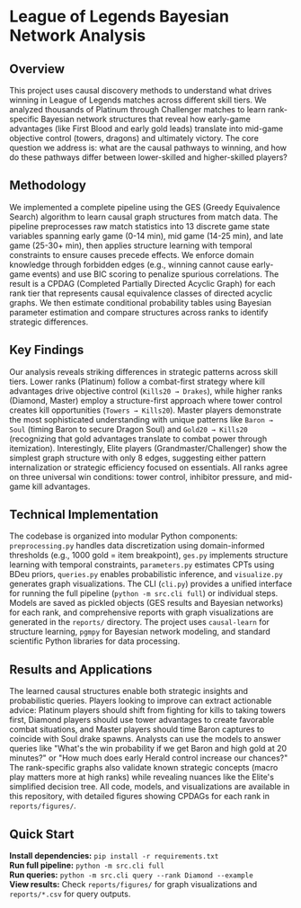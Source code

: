 # League of Legends Bayesian Network Analysis

## Overview

This project uses causal discovery methods to understand what drives winning in League of Legends matches across different skill tiers. We analyzed thousands of Platinum through Challenger matches to learn rank-specific Bayesian network structures that reveal how early-game advantages (like First Blood and early gold leads) translate into mid-game objective control (towers, dragons) and ultimately victory. The core question we address is: what are the causal pathways to winning, and how do these pathways differ between lower-skilled and higher-skilled players?

## Methodology

We implemented a complete pipeline using the GES (Greedy Equivalence Search) algorithm to learn causal graph structures from match data. The pipeline preprocesses raw match statistics into 13 discrete game state variables spanning early game (0-14 min), mid game (14-25 min), and late game (25-30+ min), then applies structure learning with temporal constraints to ensure causes precede effects. We enforce domain knowledge through forbidden edges (e.g., winning cannot cause early-game events) and use BIC scoring to penalize spurious correlations. The result is a CPDAG (Completed Partially Directed Acyclic Graph) for each rank tier that represents causal equivalence classes of directed acyclic graphs. We then estimate conditional probability tables using Bayesian parameter estimation and compare structures across ranks to identify strategic differences.

## Key Findings

Our analysis reveals striking differences in strategic patterns across skill tiers. Lower ranks (Platinum) follow a combat-first strategy where kill advantages drive objective control (`Kills20 → Drakes`), while higher ranks (Diamond, Master) employ a structure-first approach where tower control creates kill opportunities (`Towers → Kills20`). Master players demonstrate the most sophisticated understanding with unique patterns like `Baron → Soul` (timing Baron to secure Dragon Soul) and `Gold20 → Kills20` (recognizing that gold advantages translate to combat power through itemization). Interestingly, Elite players (Grandmaster/Challenger) show the simplest graph structure with only 8 edges, suggesting either pattern internalization or strategic efficiency focused on essentials. All ranks agree on three universal win conditions: tower control, inhibitor pressure, and mid-game kill advantages.

## Technical Implementation

The codebase is organized into modular Python components: `preprocessing.py` handles data discretization using domain-informed thresholds (e.g., 1000 gold = item breakpoint), `ges.py` implements structure learning with temporal constraints, `parameters.py` estimates CPTs using BDeu priors, `queries.py` enables probabilistic inference, and `visualize.py` generates graph visualizations. The CLI (`cli.py`) provides a unified interface for running the full pipeline (`python -m src.cli full`) or individual steps. Models are saved as pickled objects (GES results and Bayesian networks) for each rank, and comprehensive reports with graph visualizations are generated in the `reports/` directory. The project uses `causal-learn` for structure learning, `pgmpy` for Bayesian network modeling, and standard scientific Python libraries for data processing.

## Results and Applications

The learned causal structures enable both strategic insights and probabilistic queries. Players looking to improve can extract actionable advice: Platinum players should shift from fighting for kills to taking towers first, Diamond players should use tower advantages to create favorable combat situations, and Master players should time Baron captures to coincide with Soul drake spawns. Analysts can use the models to answer queries like "What's the win probability if we get Baron and high gold at 20 minutes?" or "How much does early Herald control increase our chances?" The rank-specific graphs also validate known strategic concepts (macro play matters more at high ranks) while revealing nuances like the Elite's simplified decision tree. All code, models, and visualizations are available in this repository, with detailed figures showing CPDAGs for each rank in `reports/figures/`.

## Quick Start

**Install dependencies:** `pip install -r requirements.txt`  
**Run full pipeline:** `python -m src.cli full`  
**Run queries:** `python -m src.cli query --rank Diamond --example`  
**View results:** Check `reports/figures/` for graph visualizations and `reports/*.csv` for query outputs.
